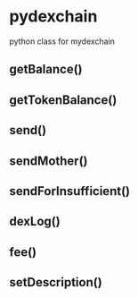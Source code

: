 # pydexchain
python class for mydexchain

## getBalance()

## getTokenBalance()

## send()

## sendMother()

## sendForInsufficient()

## dexLog()

## fee()

## setDescription()